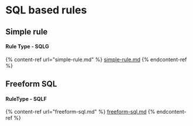 # SQL based rules

## Simple rule

#### Rule Type - SQLG

{% content-ref url="simple-rule.md" %}
[simple-rule.md](simple-rule.md)
{% endcontent-ref %}

## Freeform SQL

#### RuleType - SQLF

{% content-ref url="freeform-sql.md" %}
[freeform-sql.md](freeform-sql.md)
{% endcontent-ref %}
